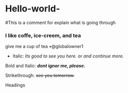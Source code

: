 # Hello-world-
#This is a comment for explain what is going through 
### I like coffe, ice-creem, and tea
give me a cup of tea
•@globalowner1
* Italic:
*Its good to see you here.*
or
_and continue more._

Bold and Italic:
***dont ignor me, please.***

Strikethrough:
~~see you tomorrow.~~

Headings

